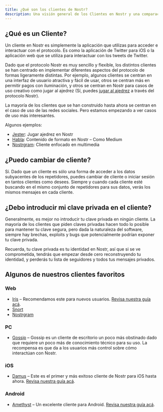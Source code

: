 ```yaml
---
title: ¿Qué son los clientes de Nostr?
description: Una visión general de los Clientes en Nostr y una comparación de algunos de nuestros favoritos.
---
```


## ¿Qué es un Cliente?

Un cliente en Nostr es simplemente la aplicación que utilizas para acceder e interactuar con el protocolo. Es como la aplicación de Twitter para iOS o la aplicación web que se utiliza para interactuar con los tweets de Twitter.

Dado que el protocolo Nostr es muy sencillo y flexible, los distintos clientes se han centrado en implementar diferentes aspectos del protocolo de formas ligeramente distintas. Por ejemplo, algunos clientes se centran en una interfaz de usuario atractiva y fácil de usar, otros se centran más en permitir pagos con iluminación, y otros se centran en Nostr para casos de uso creativo como jugar al ajedrez (Sí, puedes [jugar al ajedrez](https://jesterui.github.io/) a través del protocolo Nostr).

La mayoría de los clientes que se han construido hasta ahora se centran en el caso de uso de las redes sociales. Pero estamos empezando a ver casos de uso más interesantes.

Algunos ejemplos:

-   [Jester](https://jesterui.github.io/): Jugar ajedrez en Nostr
-   [Habla](https://habla.news/): Contenido de formato en Nostr – Como Medium
-   [Nostrgram](https://nostrgram.co/): Cliente enfocado en multimedia

## ¿Puedo cambiar de cliente?

Sí. Dado que un cliente es sólo una forma de acceder a los datos subyacentes de los repetidores, puedes cambiar de cliente o iniciar sesión en tantos clientes como desees. Siempre y cuando cada cliente esté buscando en el mismo conjunto de repetidores para sus datos, verás los mismos mensajes en cada cliente.

## ¿Debo introducir mi clave privada en el cliente?

Generalmente, es mejor no introducir tu clave privada en ningún cliente. La mayoría de los clientes que piden claves privadas hacen todo lo posible para mantener tu clave segura, pero dada la naturaleza del software, siempre hay brechas, exploits y bugs que potencialmente podrían exponer tu clave privada.

Recuerda, tu clave privada es tu identidad en Nostr, así que si se ve comprometida, tendrás que empezar desde cero reconstruyendo tu identidad, y perderás tu lista de seguidores y todos tus mensajes privados.

## Algunos de nuestros clientes favoritos

### Web

-   [Iris](https://iris.to) – Recomendamos este para nuevos usuarios. [Revisa nuestra guía acá](/es/guias/iris).
-   [Snort](https://snort.social/)
-   [Nostrgram](https://nostrgram.co/)

### PC

-   [Gossip](https://www.github.com/mikedilger/gossip) – Gossip es un cliente de escritorio un poco más obstinado dado que requiere un poco más de conocimiento técnico para su uso. La recompensa es que da a los usuarios más control sobre cómo interactúan con Nostr.

### iOS

-   [Damus](https://apps.apple.com/app/damus/id1628663131) – Este es el primer y más exitoso cliente de Nostr para iOS hasta ahora. [Revisa nuestra guía acá](/es/guias/damus).

### Android

-   [Amethyst](https://play.google.com/store/apps/details?id=com.vitorpamplona.amethyst) – Un excelente cliente para Android. [Revisa nuestra guía acá](/es/guias/amethyst).
